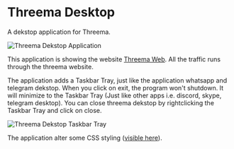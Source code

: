 # Threema Desktop

A dekstop application for Threema.

![Threema Dekstop Application]()

This application is showing the website [Threema Web](https://web.threema.ch/).
All the traffic runs through the threema website.

The application adds a Taskbar Tray, just like the application whatsapp and telegram dekstop. When you click on exit, the program won't shutdown. It will minimize to the Taskbar Tray (Just like other apps i.e. discord, skype, telegram desktop). You can close threema dekstop by rightclicking the Taskbar Tray and click on close.

![Threema Dekstop Taskbar Tray]()


The application alter some CSS styling ([visible here]()).

